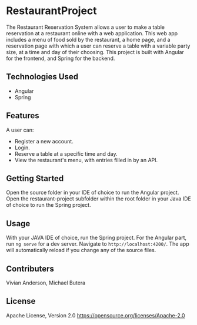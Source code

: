 # RestaurantProject

The Restaurant Reservation System allows a user to make a table reservation at a restaurant online with a web application. This web app includes a menu of food sold by the restaurant, a home page, and a reservation page with which a user can reserve a table with a variable party size, at a time and day of their choosing. This project is built with Angular for the frontend, and Spring for the backend. 

## Technologies Used
- Angular
- Spring

## Features

A user can:
- Register a new account.
- Login.
- Reserve a table at a specific time and day.
- View the restaurant's menu, with entries filled in by an API. 

## Getting Started

Open the source folder in your IDE of choice to run the Angular project.
Open the restaurant-project subfolder within the root folder in your Java IDE of choice to run the Spring project.

## Usage

With your JAVA IDE of choice, run the Spring project.
For the Angular part, run `ng serve` for a dev server. Navigate to `http://localhost:4200/`. The app will automatically reload if you change any of the source files.

## Contributers

Vivian Anderson, Michael Butera

## License

Apache License, Version 2.0
https://opensource.org/licenses/Apache-2.0
